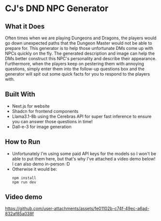 # CJ's DND NPC Generator
## What it Does
Often times when we are playing Dungeons and Dragons, the players would go down unexpected paths that the Dungeon Master would not be able to prepare for. This generator is to help those unfortunate DMs come up with NPCs quickly on the fly. The generated description and image can help the DMs better construct this NPC's personality and describe their appearance. Furthermore, when the players keep on pestering them with annoying questions, simply enter them into the follow-up questions box and the generator will spit out some quick facts for you to respond to the players with.
## Built With
- Next.js for website
- Shadcn for frontend components
- Llama3.1-8b using the Cerebras API for super fast inference to ensure you can answer those questions in time!
- Dall-e-3 for image generation
## How to Run
- Unfortunately I'm using some paid API keys for the models so I won't be able to put them here, but that's why I've attached a video demo below! I can also demo in-person :D
- Otherwise it would be:
  ```
  npm install
  npm run dev
  ```
## Video demo
https://github.com/user-attachments/assets/fe01102b-c74f-49ec-a6ad-832af85a038f


